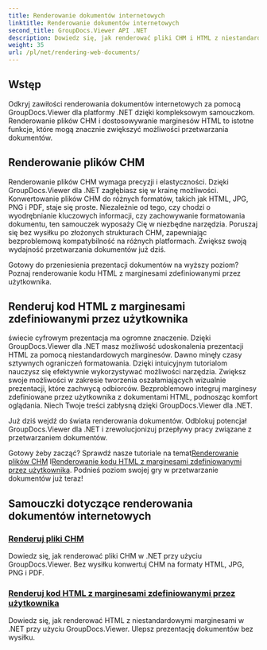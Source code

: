 ```yaml
---
title: Renderowanie dokumentów internetowych
linktitle: Renderowanie dokumentów internetowych
second_title: GroupDocs.Viewer API .NET
description: Dowiedz się, jak renderować pliki CHM i HTML z niestandardowymi marginesami w .NET przy użyciu GroupDocs.Viewer. Bezproblemowo konwertuj CHM na formaty HTML, JPG, PNG i PDF.
weight: 35
url: /pl/net/rendering-web-documents/
---
```

## Wstęp

Odkryj zawiłości renderowania dokumentów internetowych za pomocą GroupDocs.Viewer dla platformy .NET dzięki kompleksowym samouczkom. Renderowanie plików CHM i dostosowywanie marginesów HTML to istotne funkcje, które mogą znacznie zwiększyć możliwości przetwarzania dokumentów.

## Renderowanie plików CHM

Renderowanie plików CHM wymaga precyzji i elastyczności. Dzięki GroupDocs.Viewer dla .NET zagłębiasz się w krainę możliwości. Konwertowanie plików CHM do różnych formatów, takich jak HTML, JPG, PNG i PDF, staje się proste. Niezależnie od tego, czy chodzi o wyodrębnianie kluczowych informacji, czy zachowywanie formatowania dokumentu, ten samouczek wyposaży Cię w niezbędne narzędzia. Poruszaj się bez wysiłku po złożonych strukturach CHM, zapewniając bezproblemową kompatybilność na różnych platformach. Zwiększ swoją wydajność przetwarzania dokumentów już dziś.

Gotowy do przeniesienia prezentacji dokumentów na wyższy poziom? Poznaj renderowanie kodu HTML z marginesami zdefiniowanymi przez użytkownika.

## Renderuj kod HTML z marginesami zdefiniowanymi przez użytkownika

świecie cyfrowym prezentacja ma ogromne znaczenie. Dzięki GroupDocs.Viewer dla .NET masz możliwość udoskonalenia prezentacji HTML za pomocą niestandardowych marginesów. Dawno minęły czasy sztywnych ograniczeń formatowania. Dzięki intuicyjnym tutorialom nauczysz się efektywnie wykorzystywać możliwości narzędzia. Zwiększ swoje możliwości w zakresie tworzenia oszałamiających wizualnie prezentacji, które zachwycą odbiorców. Bezproblemowo integruj marginesy zdefiniowane przez użytkownika z dokumentami HTML, podnosząc komfort oglądania. Niech Twoje treści zabłysną dzięki GroupDocs.Viewer dla .NET.

Już dziś wejdź do świata renderowania dokumentów. Odblokuj potencjał GroupDocs.Viewer dla .NET i zrewolucjonizuj przepływy pracy związane z przetwarzaniem dokumentów.

 Gotowy żeby zacząć? Sprawdź nasze tutoriale na temat[Renderowanie plików CHM](./render-chm/) I[Renderowanie kodu HTML z marginesami zdefiniowanymi przez użytkownika](./render-html-margins/). Podnieś poziom swojej gry w przetwarzanie dokumentów już teraz!
## Samouczki dotyczące renderowania dokumentów internetowych
### [Renderuj pliki CHM](./render-chm/)
Dowiedz się, jak renderować pliki CHM w .NET przy użyciu GroupDocs.Viewer. Bez wysiłku konwertuj CHM na formaty HTML, JPG, PNG i PDF.
### [Renderuj kod HTML z marginesami zdefiniowanymi przez użytkownika](./render-html-margins/)
Dowiedz się, jak renderować HTML z niestandardowymi marginesami w .NET przy użyciu GroupDocs.Viewer. Ulepsz prezentację dokumentów bez wysiłku.